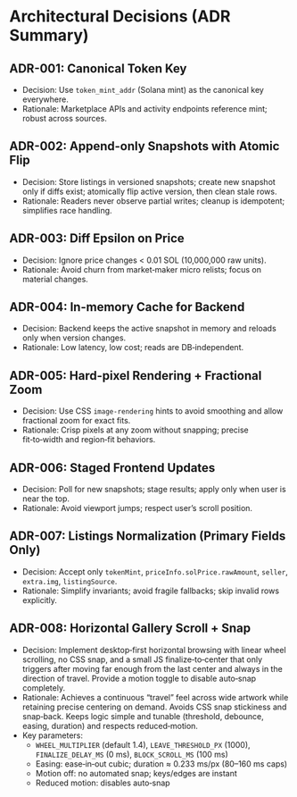 # Architectural Decisions (ADR Summary)

## ADR-001: Canonical Token Key

- Decision: Use `token_mint_addr` (Solana mint) as the canonical key everywhere.
- Rationale: Marketplace APIs and activity endpoints reference mint; robust across sources.

## ADR-002: Append-only Snapshots with Atomic Flip

- Decision: Store listings in versioned snapshots; create new snapshot only if diffs exist; atomically flip active version, then clean stale rows.
- Rationale: Readers never observe partial writes; cleanup is idempotent; simplifies race handling.

## ADR-003: Diff Epsilon on Price

- Decision: Ignore price changes < 0.01 SOL (10,000,000 raw units).
- Rationale: Avoid churn from market‑maker micro relists; focus on material changes.

## ADR-004: In-memory Cache for Backend

- Decision: Backend keeps the active snapshot in memory and reloads only when version changes.
- Rationale: Low latency, low cost; reads are DB‑independent.

## ADR-005: Hard-pixel Rendering + Fractional Zoom

- Decision: Use CSS `image-rendering` hints to avoid smoothing and allow fractional zoom for exact fits.
- Rationale: Crisp pixels at any zoom without snapping; precise fit‑to‑width and region‑fit behaviors.

## ADR-006: Staged Frontend Updates

- Decision: Poll for new snapshots; stage results; apply only when user is near the top.
- Rationale: Avoid viewport jumps; respect user’s scroll position.

## ADR-007: Listings Normalization (Primary Fields Only)

- Decision: Accept only `tokenMint`, `priceInfo.solPrice.rawAmount`, `seller`, `extra.img`, `listingSource`.
- Rationale: Simplify invariants; avoid fragile fallbacks; skip invalid rows explicitly.

## ADR-008: Horizontal Gallery Scroll + Snap

- Decision: Implement desktop‑first horizontal browsing with linear wheel scrolling, no CSS snap, and a small JS finalize‑to‑center that only triggers after moving far enough from the last center and always in the direction of travel. Provide a motion toggle to disable auto‑snap completely.
- Rationale: Achieves a continuous “travel” feel across wide artwork while retaining precise centering on demand. Avoids CSS snap stickiness and snap‑back. Keeps logic simple and tunable (threshold, debounce, easing, duration) and respects reduced‑motion.
- Key parameters:
  - `WHEEL_MULTIPLIER` (default 1.4), `LEAVE_THRESHOLD_PX` (1000), `FINALIZE_DELAY_MS` (0 ms), `BLOCK_SCROLL_MS` (100 ms)
  - Easing: ease‑in‑out cubic; duration ≈ 0.233 ms/px (80–160 ms caps)
  - Motion off: no automated snap; keys/edges are instant
  - Reduced motion: disables auto‑snap
